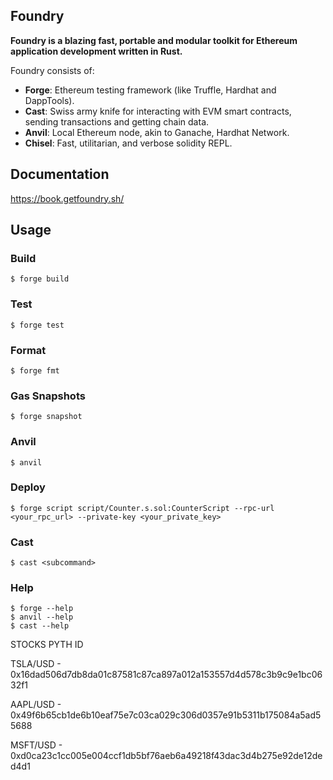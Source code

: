 ## Foundry

**Foundry is a blazing fast, portable and modular toolkit for Ethereum application development written in Rust.**

Foundry consists of:

- **Forge**: Ethereum testing framework (like Truffle, Hardhat and DappTools).
- **Cast**: Swiss army knife for interacting with EVM smart contracts, sending transactions and getting chain data.
- **Anvil**: Local Ethereum node, akin to Ganache, Hardhat Network.
- **Chisel**: Fast, utilitarian, and verbose solidity REPL.

## Documentation

https://book.getfoundry.sh/

## Usage

### Build

```shell
$ forge build
```

### Test

```shell
$ forge test
```

### Format

```shell
$ forge fmt
```

### Gas Snapshots

```shell
$ forge snapshot
```

### Anvil

```shell
$ anvil
```

### Deploy

```shell
$ forge script script/Counter.s.sol:CounterScript --rpc-url <your_rpc_url> --private-key <your_private_key>
```

### Cast

```shell
$ cast <subcommand>
```

### Help

```shell
$ forge --help
$ anvil --help
$ cast --help
```


STOCKS PYTH ID

TSLA/USD - 0x16dad506d7db8da01c87581c87ca897a012a153557d4d578c3b9c9e1bc0632f1

AAPL/USD - 0x49f6b65cb1de6b10eaf75e7c03ca029c306d0357e91b5311b175084a5ad55688

MSFT/USD - 0xd0ca23c1cc005e004ccf1db5bf76aeb6a49218f43dac3d4b275e92de12ded4d1

